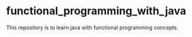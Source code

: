 # functional_programming_with_java

This repository is to learn java with functional programming concepts.

